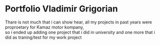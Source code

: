 # Portfolio Vladimir Grigorian

Thare is not much that i can show hear, all my projects in past years were proproetary for Kamaz motor kompany,  
so i ended up adding one project that i did in university and one more that i did as traning/test for my work project

### 
